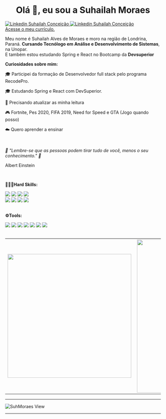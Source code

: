 
<h1 align="center">Olá 👋, eu sou a Suhailah Moraes</h1>
  

<span>
  <a href="https://bit.ly/linkedin-suhmoraes">
    <img src="https://img.shields.io/badge/LinkedIn-0077B5?style=flat&logo=linkedin&logoColor=white" alt ="Linkedin Suhailah Conceição"> <a>
   
 
  <a href="mailto:dev.suhmoraes@gmail.com">
    <img src="https://img.shields.io/badge/Gmail-D14836?style=flat&logo=gmail&logoColor=white" alt ="Linkedin Suhailah Conceição" > 
   </a>    
  
 </span> 
  <br />



<a href="http://bit.ly/curriculo-resume">
    Acesse o meu currículo.
  </a>
  
<p>
  
  Meu nome é Suhailah Alves de Moraes e moro na região de Londrina, Paraná. <strong>Cursando Tecnólogo em Análise e Desenvolvimento de Sistemas</strong>, na Unopar.    <br /> 
  E também estou estudando Spring e React no Bootcamp da <strong>Devsuperior</strong></p>
 






<p><strong>Curiosidades sobre mim:</strong></p>
<p>🎓 Participei da formação de Desenvolvedor full stack pelo programa RecodePro.</p>
<p>🎓 Estudando Spring e React com  DevSuperior.</p>
<p>📖 Precisando atualizar as minha leitura </p>
<p>🎮 Fortnite, Pes 2020, FIFA 2019, Need for Speed e GTA (Jogo quando posso) </p>
<p>☁️ Quero aprender a ensinar</p>
<br />



_💭 "Lembre-se que as pessoas podem tirar tudo de você, menos o seu conhecimento." 💭_

<p>Albert Einstein</P>
 <br>
  <p><strong>👨🏽‍💻Hard Skills:</strong></p>
<span>
  <img src="https://img.shields.io/badge/HTML-E34F26?style=flat&logo=html5&logoColor=white"/>
  <img src="https://img.shields.io/badge/CSS3-1572B6?style=flat&logo=css3&logoColor=white"/>
  <img src="https://img.shields.io/badge/JavaScript-F7DF1E?style=flat&logo=javascript&logoColor=black"/> 
  <img src="https://img.shields.io/badge/React-20232A?style=flat&logo=react&logoColor=61DAFB" />
  <br />
  <img src="https://img.shields.io/badge/React_Native-20232A?style=flat&logo=react&logoColor=61DAFB"/>
  <img src="https://img.shields.io/badge/MySQL-00000F?style=flat&logo=mysql&logoColor=white"/>
  <img src="https://img.shields.io/badge/Bootstrap-563D7C?style=flat&logo=bootstrap&logoColor=white" /> 
  <img src="https://img.shields.io/badge/Java-ED8B00?style=flat&logo=java&logoColor=white"/>
</span>
<br />
<br />

<p><strong>⚙️Tools:</strong></p>
<span>
  <img src="https://img.shields.io/badge/Ubuntu-E95420?style=flat&logo=ubuntu&logoColor=white"/>
  <img src="https://img.shields.io/badge/Git-FE7A16?style=flat&logo=git&logoColor=white"/>
  <img src="https://img.shields.io/badge/Visual_Studio_Code-3776AB?style=flat&logo=Visual-Studio-Code&logoColor=white"/>  
  <img src="https://img.shields.io/badge/Linux-000000?style=flat&logo=linux&logoColor=yellow"/>
  <img src="https://img.shields.io/badge/Eclipse-430098?style=flat&logo=eclipse&logoColor=white"/>  
  <img src="https://img.shields.io/badge/SpringTool-23b164?style=flat&logo=spring&logoColor=white"/>
  <img src="https://img.shields.io/badge/Intellij-23b164?style=flat&logo=intellij&logoColor=purple"/>  
</span>
<br /> 
<br />
 



  
  

 <center>
<table>
    <tr>
        <td><img width="400px" align="left" src="https://github-readme-stats.vercel.app/api/top-langs/?username=SuhMoraes&hide=html&layout=compact&theme=tokyonight" /></td>
        <td><img width="495px" align="left" src="https://github-readme-stats.vercel.app/api?username=SuhMoraes&theme=tokyonight"/></td>
    </tr>   
</table>
</center> 

<hr>
  
   ![SuhMoraes View](https://komarev.com/ghpvc/?username=SuhMoraes-github-username&style=plastic)

<hr>



 
     
     
     
     
     
     
     
     
     
     
     
     
     
     
     
     
     
     
     
     
     
     
     
     
     


  
   

